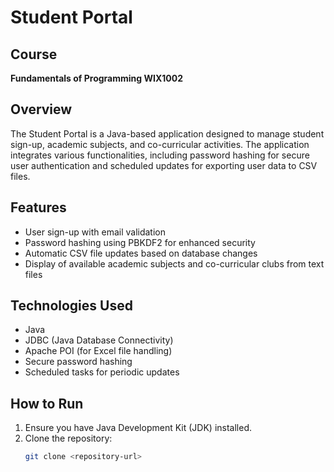 # Student Portal

## Course
**Fundamentals of Programming WIX1002**

## Overview
The Student Portal is a Java-based application designed to manage student sign-up, academic subjects, and co-curricular activities. The application integrates various functionalities, including password hashing for secure user authentication and scheduled updates for exporting user data to CSV files.

## Features
- User sign-up with email validation
- Password hashing using PBKDF2 for enhanced security
- Automatic CSV file updates based on database changes
- Display of available academic subjects and co-curricular clubs from text files

## Technologies Used
- Java
- JDBC (Java Database Connectivity)
- Apache POI (for Excel file handling)
- Secure password hashing
- Scheduled tasks for periodic updates

## How to Run
1. Ensure you have Java Development Kit (JDK) installed.
2. Clone the repository:
   ```bash
   git clone <repository-url>
